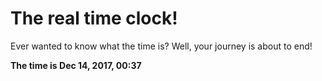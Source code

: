 # The real time clock!

Ever wanted to know what the time is? Well, your journey is about to end!

**The time is Dec 14, 2017, 00:37**